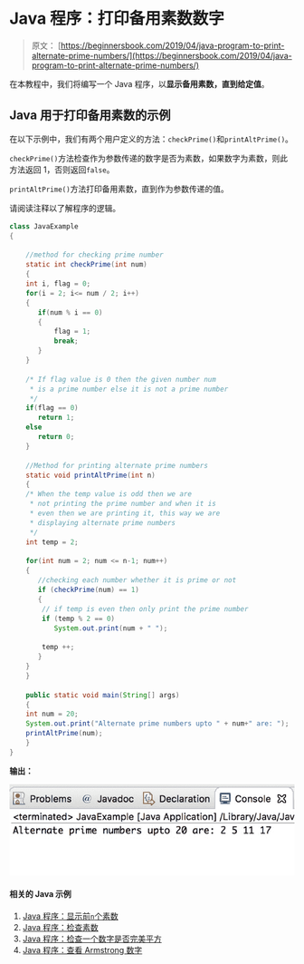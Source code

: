 # Java 程序：打印备用素数数字

> 原文： [https://beginnersbook.com/2019/04/java-program-to-print-alternate-prime-numbers/](https://beginnersbook.com/2019/04/java-program-to-print-alternate-prime-numbers/)

在本教程中，我们将编写一个 Java 程序，以**显示备用素数，直到给定值**。

## Java 用于打印备用素数的示例

在以下示例中，我们有两个用户定义的方法：`checkPrime()`和`printAltPrime()`。

`checkPrime()`方法检查作为参数传递的数字是否为素数，如果数字为素数，则此方法返回 1，否则返回`false`。

`printAltPrime()`方法打印备用素数，直到作为参数传递的值。

请阅读注释以了解程序的逻辑。

```java
class JavaExample  
{ 

    //method for checking prime number
    static int checkPrime(int num) 
    { 
	int i, flag = 0; 
	for(i = 2; i<= num / 2; i++) 
	{ 
	   if(num % i == 0) 
	   { 
	       flag = 1; 
	       break; 
	   } 
	} 

	/* If flag value is 0 then the given number num
	 * is a prime number else it is not a prime number
	 */
	if(flag == 0) 
	   return 1; 
	else
	   return 0; 
    } 

    //Method for printing alternate prime numbers
    static void printAltPrime(int n) 
    { 
	/* When the temp value is odd then we are
	 * not printing the prime number and when it is
	 * even then we are printing it, this way we are
	 * displaying alternate prime numbers
	 */
	int temp = 2; 

	for(int num = 2; num <= n-1; num++) 
	{ 
	   //checking each number whether it is prime or not
	   if (checkPrime(num) == 1) 
	   {  
		// if temp is even then only print the prime number
		if (temp % 2 == 0) 
		   System.out.print(num + " "); 

		temp ++; 
	   } 
	} 
    } 

    public static void main(String[] args)  
    { 
	int num = 20; 
	System.out.print("Alternate prime numbers upto " + num+" are: ");  
	printAltPrime(num); 
    } 
}
```

**输出：**

![Java Program to display alternate prime numbers](img/46cbf84302d4a00ef6e3cf7b6f955b56.jpg)

#### 相关的 Java 示例

1.  [Java 程序：显示前`n`个素数](https://beginnersbook.com/2014/01/java-program-to-display-first-n-or-first-100-prime-numbers/)
2.  [Java 程序：检查素数](https://beginnersbook.com/2014/01/java-program-to-check-prime-number/)
3.  [Java 程序：检查一个数字是否完美平方](https://beginnersbook.com/2019/02/java-program-to-check-if-given-number-is-perfect-square/)
4.  [Java 程序：查看 Armstrong 数字](https://beginnersbook.com/2017/09/java-program-to-check-armstrong-number/)